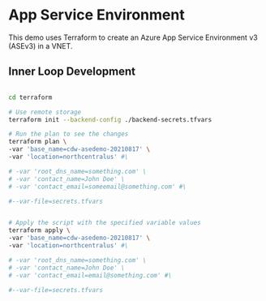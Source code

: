 # App Service Environment

This demo uses Terraform to create an Azure App Service Environment v3 (ASEv3) in a VNET.

## Inner Loop Development

```bash

cd terraform

# Use remote storage
terraform init --backend-config ./backend-secrets.tfvars

# Run the plan to see the changes
terraform plan \
-var 'base_name=cdw-asedemo-20210817' \
-var 'location=northcentralus' #\

# -var 'root_dns_name=something.com' \
# -var 'contact_name=John Doe' \
# -var 'contact_email=someemail@something.com' #\

#--var-file=secrets.tfvars


# Apply the script with the specified variable values
terraform apply \
-var 'base_name=cdw-asedemo-20210817' \
-var 'location=northcentralus' #\

# -var 'root_dns_name=something.com' \
# -var 'contact_name=John Doe' \
# -var 'contact_email=email@something.com' #\

#--var-file=secrets.tfvars

```
